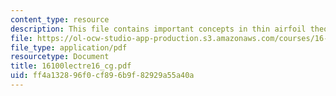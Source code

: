 ```yaml
---
content_type: resource
description: This file contains important concepts in thin airfoil theory.
file: https://ol-ocw-studio-app-production.s3.amazonaws.com/courses/16-100-aerodynamics-fall-2005/ff4a132896f0cf896b9f82929a55a40a_16100lectre16_cg.pdf
file_type: application/pdf
resourcetype: Document
title: 16100lectre16_cg.pdf
uid: ff4a1328-96f0-cf89-6b9f-82929a55a40a
---
```

